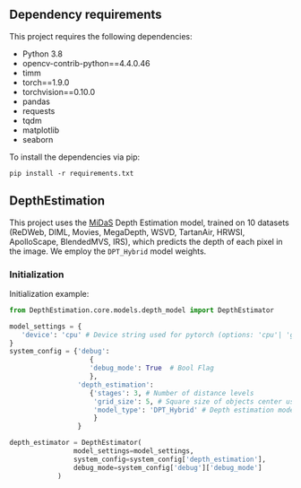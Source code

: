 ## Dependency requirements

This project requires the following dependencies: 

- Python 3.8
- opencv-contrib-python==4.4.0.46
- timm
- torch==1.9.0
- torchvision==0.10.0
- pandas
- requests
- tqdm
- matplotlib
- seaborn

To install the dependencies via pip:

```
pip install -r requirements.txt
```

## DepthEstimation

This project uses the [MiDaS](https://github.com/isl-org/MiDaS) Depth Estimation 
model, trained on 10 datasets (ReDWeb, DIML, Movies, MegaDepth, WSVD, TartanAir,
HRWSI, ApolloScape, BlendedMVS, IRS), which predicts the depth of each pixel in 
the image. We employ the `DPT_Hybrid` model weights.

### Initialization
Initialization example:

```python
from DepthEstimation.core.models.depth_model import DepthEstimator

model_settings = {
   'device': 'cpu' # Device string used for pytorch (options: 'cpu'| 'gpu')
}
system_config = {'debug':
                    {
                    'debug_mode': True  # Bool Flag
                    },
                 'depth_estimation':
                    {'stages': 3, # Number of distance levels
                     'grid_size': 5, # Square size of objects center used for depth estimation
                     'model_type': 'DPT_Hybrid' # Depth estimation model's name
                     }
                 }

depth_estimator = DepthEstimator(
                model_settings=model_settings,
                system_config=system_config['depth_estimation'],
                debug_mode=system_config['debug']['debug_mode']
            )
```